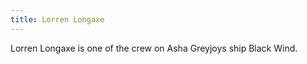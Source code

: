 ```yaml
---
title: Lorren Longaxe
---
```


Lorren Longaxe is one of the crew on Asha Greyjoys ship Black Wind.


